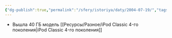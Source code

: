 ```yaml
---
{"dg-publish":true,"permalink":"/sfery/istoriya/daty/2004-07-19/","tags":["История"]}
---
```


- Вышла 40 ГБ модель [[Ресурсы/Разное/iPod Classic 4-го поколения\|iPod Classic 4-го поколения]]